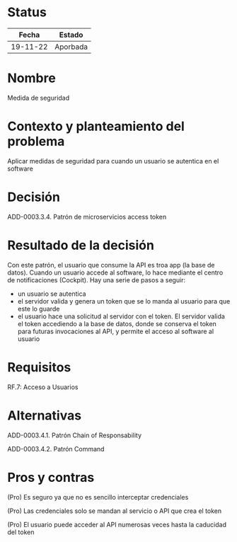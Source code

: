 # Status

| Fecha | Estado |
| --- | --- |
| 19-11-22 | Aporbada |

# Nombre

Medida de seguridad

# Contexto y planteamiento del problema

Aplicar medidas de seguridad para cuando un usuario se autentica en el software

# Decisión

ADD-0003.3.4. Patrón de microservicios access token

# Resultado de la decisión

Con este patrón, el usuario que consume la API es troa app (la base de datos). Cuando un usuario accede al software, lo hace mediante el centro de notificaciones (Cockpit).
Hay una serie de pasos a seguir:
- un usuario se autentica
- el servidor valida y genera un token que se lo manda al usuario para que este lo guarde
- el usuario hace una solicitud al servidor con el token. El servidor valida el token accediendo a la base de datos, donde se conserva el token para futuras invocaciones al API, y permite el acceso al software al usuario

# Requisitos

RF.7: Acceso a Usuarios

# Alternativas

ADD-0003.4.1. Patrón Chain of Responsability

ADD-0003.4.2. Patrón Command

# Pros y contras

(Pro) Es seguro ya que no es sencillo interceptar credenciales

(Pro) Las credenciales solo se mandan al servicio o API que crea el token

(Pro) El usuario puede acceder al API numerosas veces hasta la caducidad del token
